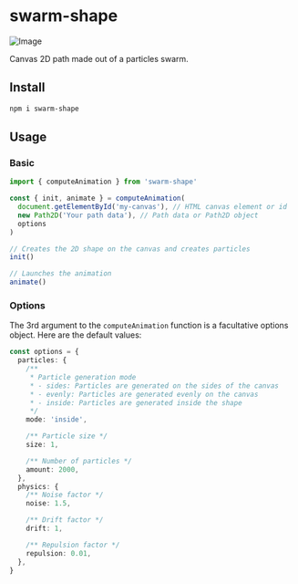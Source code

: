 # swarm-shape

![Image](https://aautcq-github-repositories-images.s3.eu-west-3.amazonaws.com/swarm-shape.gif)

Canvas 2D path made out of a particles swarm.

## Install

```bash
npm i swarm-shape
```

## Usage

### Basic

```ts
import { computeAnimation } from 'swarm-shape'

const { init, animate } = computeAnimation(
  document.getElementById('my-canvas'), // HTML canvas element or id
  new Path2D('Your path data'), // Path data or Path2D object
  options
)

// Creates the 2D shape on the canvas and creates particles
init()

// Launches the animation
animate()
```

### Options

The 3rd argument to the `computeAnimation` function is a facultative options object. Here are the default values:

```ts
const options = {
  particles: {
    /**
     * Particle generation mode
     * - sides: Particles are generated on the sides of the canvas
     * - evenly: Particles are generated evenly on the canvas
     * - inside: Particles are generated inside the shape
     */
    mode: 'inside',

    /** Particle size */
    size: 1,

    /** Number of particles */
    amount: 2000,
  },
  physics: {
    /** Noise factor */
    noise: 1.5,

    /** Drift factor */
    drift: 1,

    /** Repulsion factor */
    repulsion: 0.01,
  },
}
```
